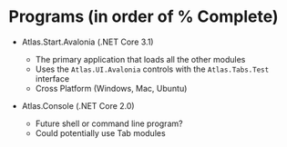 # Programs (in order of % Complete)

* Atlas.Start.Avalonia (.NET Core 3.1)
  - The primary application that loads all the other modules
  - Uses the `Atlas.UI.Avalonia` controls with the `Atlas.Tabs.Test` interface
  - Cross Platform (Windows, Mac, Ubuntu)
  
* Atlas.Console (.NET Core 2.0)
  - Future shell or command line program?
  - Could potentially use Tab modules
